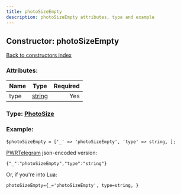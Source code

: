 ```yaml
---
title: photoSizeEmpty
description: photoSizeEmpty attributes, type and example
---
```

## Constructor: photoSizeEmpty  
[Back to constructors index](index.md)



### Attributes:

| Name     |    Type       | Required |
|----------|:-------------:|---------:|
|type|[string](../types/string.md) | Yes|



### Type: [PhotoSize](../types/PhotoSize.md)


### Example:

```
$photoSizeEmpty = ['_' => 'photoSizeEmpty', 'type' => string, ];
```  

[PWRTelegram](https://pwrtelegram.xyz) json-encoded version:

```
{"_":"photoSizeEmpty","type":"string"}
```


Or, if you're into Lua:  


```
photoSizeEmpty={_='photoSizeEmpty', type=string, }

```


